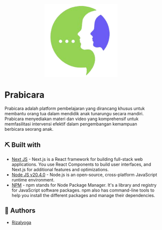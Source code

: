 <div align="center">

<!-- PROJECT LOGO -->

<img src="public/assets/logo-prabicara.png" alt="Logo" width="240" height="auto" />

</div>

# Prabicara

Prabicara adalah platform pembelajaran yang dirancang khusus untuk membantu orang tua dalam mendidik anak tunarungu secara mandiri. Prabicara menyediakan materi dan video yang komprehensif untuk memfasilitasi intervensi efektif dalam pengembangan kemampuan berbicara seorang anak.

## ⛏️ Built with

- [Next JS](https://nextjs.org/) - Next.js is a React framework for building full-stack web applications. You use React Components to build user interfaces, and Next.js for additional features and optimizations.
- [Node JS v20.4.0](https://nodejs.org/id) - Node.js is an open-source, cross-platform JavaScript runtime environment.
- [NPM](https://www.npmjs.com/) - npm stands for Node Package Manager. It's a library and registry for JavaScript software packages. npm also has command-line tools to help you install the different packages and manage their dependencies.

## 👤 Authors

- [Rizalyoga](https://github.com/rizalyoga/)
